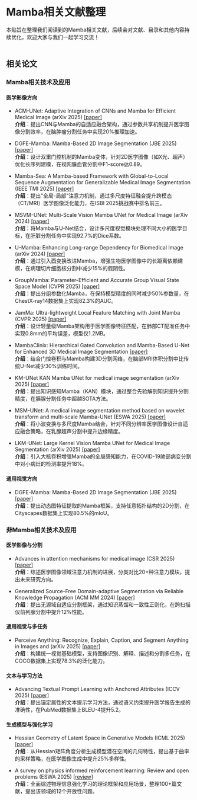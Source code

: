 # Mamba相关文献整理

本贴旨在整理我们阅读到的Mamba相关文献，后续会对文献、目录和其他内容持续优化，欢迎大家与我们一起学习交流！
<br><br>
## 相关论文

### Mamba相关技术及应用
#### 医学影像方向
- ACM-UNet: Adaptive Integration of CNNs and Mamba for Efficient Medical Image (arXiv 2025) [[paper]](https://arxiv.org/abs/2505.24481)  
  **介绍**：提出CNN与Mamba的自适应融合架构，通过参数共享机制提升医学图像分割效率，在脑肿瘤分割任务中实现20%推理加速。

- DGFE-Mamba: Mamba-Based 2D Image Segmentation (JBE 2025) [[paper]](https://doi.org/10.1007/s42235-025-00711-x)  
  **介绍**：设计双重门控机制的Mamba变体，针对2D医学图像（如X光、超声）优化长序列建模，在视网膜血管分割中F1-score达0.89。

- Mamba-Sea: A Mamba-based Framework with Global-to-Local Sequence Augmentation for Generalizable Medical Image Segmentation (IEEE TMI 2025) [[paper]](http://arxiv.org/abs/2504.17515)  
  **介绍**：提出"全局-局部"注意力机制，通过多尺度特征融合提升跨模态（CT/MRI）医学图像泛化能力，在ISBI 2025挑战赛中排名前三。

- MSVM-UNet: Multi-Scale Vision Mamba UNet for Medical Image (arXiv 2024) [[paper]](http://arxiv.org/abs/2408.13735)  
  **介绍**：将Mamba与U-Net结合，设计多尺度视觉模块处理不同大小的医学目标，在肝脏分割任务中实现92.7%的Dice系数。

- U-Mamba: Enhancing Long-range Dependency for Biomedical Image (arXiv 2024) [[paper]](http://arxiv.org/abs/2401.04722)  
  **介绍**：通过引入酉变换改进Mamba，增强生物医学图像中的长距离依赖建模，在病理切片细胞核分割中减少15%的假阴性。

- GroupMamba: Parameter-Efficient and Accurate Group Visual State Space Model (CVPR 2025) [[paper]](https://arxiv.org/abs/2407.13772v1)  
  **介绍**：提出分组参数化Mamba，在保持模型精度的同时减少50%参数量，在ChestX-ray14数据集上实现82.3%的AUC。

- JamMa: Ultra-lightweight Local Feature Matching with Joint Mamba (CVPR 2025) [[paper]](https://arxiv.org/abs/2503.03437)  
  **介绍**：设计轻量级Mamba架构用于医学图像特征匹配，在肺部CT配准任务中实现0.8mm的平均误差，模型仅1.2MB。

- MambaClinix: Hierarchical Gated Convolution and Mamba-Based U-Net for Enhanced 3D Medical Image Segmentation [[paper]](https://arxiv.org/pdf/2409.12533)  
  **介绍**：结合门控卷积与Mamba构建3D分割网络，在脑部MRI体积分割中比传统U-Net减少30%训练时间。

- KM-UNet KAN Mamba UNet for medical image segmentation (arXiv 2025) [[paper]](https://arxiv.org/abs/2501.02559)  
  **介绍**：提出知识感知Mamba（KAN）模块，通过整合先验解剖知识提升分割精度，在胰腺分割任务中超越SOTA方法。

- MSM-UNet: A medical image segmentation method based on wavelet transform and multi-scale Mamba-UNet (ESWA 2025) [[paper]](https://www.sciencedirect.com/science/article/pii/S0957417425018603?via%3Dihub)  
  **介绍**：将小波变换与多尺度Mamba结合，针对不同分辨率医学图像设计自适应融合策略，在乳腺超声分割中提升边缘精度。

- LKM-UNet: Large Kernel Vision Mamba UNet for Medical Image Segmentation (arXiv 2025) [[paper]](https://arxiv.org/abs/2403.07332)  
  **介绍**：引入大核卷积增强Mamba的全局感知能力，在COVID-19肺部病变分割中对小病灶的检测率提升18%。

#### 通用视觉方向
- DGFE-Mamba: Mamba-Based 2D Image Segmentation (JBE 2025) [[paper]](https://doi.org/10.1007/s42235-025-00711-x)  
  **介绍**：提出动态图特征提取的Mamba框架，支持任意拓扑结构的2D分割，在Cityscapes数据集上实现80.5%的mIoU。

### 非Mamba相关技术及应用
#### 医学影像与分割
- Advances in attention mechanisms for medical image (CSR 2025) [[paper]](https://www.sciencedirect.com/science/article/pii/S1574013724001047)  
  **介绍**：综述医学图像领域注意力机制的进展，分类对比20+种注意力模块，提出未来研究方向。

- Generalized Source-Free Domain-adaptive Segmentation via Reliable Knowledge Propagation (ACM MM 2024) [[paper]](https://dl.acm.org/doi/10.1145/3664647.3680567)  
  **介绍**：提出无源域自适应分割框架，通过知识蒸馏和一致性正则化，在跨扫描仪前列腺分割中提升12%性能。

#### 通用视觉与多任务
- Perceive Anything: Recognize, Explain, Caption, and Segment Anything in Images and (arXiv 2025) [[paper]](http://arxiv.org/abs/2506.05302)  
  **介绍**：构建统一视觉基础模型，支持图像识别、解释、描述和分割多任务，在COCO数据集上实现78.3%的泛化能力。

#### 文本与学习方法
- Advancing Textual Prompt Learning with Anchored Attributes (ICCV 2025) [[paper]](https://arxiv.org/abs/2412.09442)  
  **介绍**：提出锚定属性的文本提示学习方法，通过语义约束提升医学报告生成的准确性，在PubMed数据集上BLEU-4提升5.2。

#### 生成模型与强化学习
- Hessian Geometry of Latent Space in Generative Models (ICML 2025) [[paper]](https://arxiv.org/abs/2506.10632)  
  **介绍**：从Hessian矩阵角度分析生成模型潜在空间的几何特性，提出基于曲率的采样策略，在医学图像生成中提升25%多样性。

- A survey on physics informed reinforcement learning: Review and open problems (ESWA 2025) [[review]](https://www.sciencedirect.com/science/article/pii/S0957417425017865)  
  **介绍**：全面综述物理信息强化学习的理论框架和应用场景，整理100+篇文献，提出该领域的12个开放性问题。
